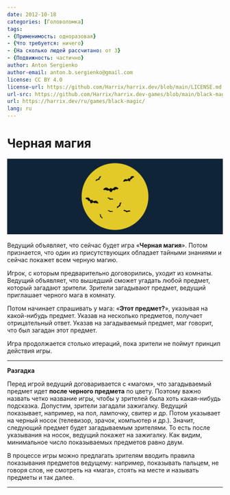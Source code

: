 ```yaml
---
date: 2012-10-18
categories: [Головоломка]
tags:
- {Применимость: одноразовая}
- {Что требуется: ничего}
- {На сколько людей рассчитано: от 3}
- {Подвижность: частично}
author: Anton Sergienko
author-email: anton.b.sergienko@gmail.com
license: CC BY 4.0
license-url: https://github.com/Harrix/harrix.dev/blob/main/LICENSE.md
url-src: https://github.com/Harrix/harrix.dev-games/blob/main/black-magic/black-magic.md
url: https://harrix.dev/ru/games/black-magic/
lang: ru
---
```


# Черная магия

![Featured image](featured-image.svg)

Ведущий объявляет, что сейчас будет игра «**Черная магия**». Потом признается, что один из присутствующих обладает тайными знаниями и сейчас покажет всем черную магию.

Игрок, с которым предварительно договорились, уходит из комнаты. Ведущий объявляет, что вышедший сможет угадать любой предмет, который загадают зрители. Зрители загадывают предмет, ведущий приглашает черного мага в комнату.

Потом начинает спрашивать у мага: «**Этот предмет?**», указывая на какой-нибудь предмет. Указав на несколько предметов, получает отрицательный ответ. Указав на загадываемый предмет, маг говорит, что был загадан этот предмет.

Игра продолжается столько итераций, пока зрители не поймут принцип действия игры.

---

**Разгадка** <!-- !details -->

Перед игрой ведущий договаривается с «магом», что загадываемый предмет идет **после черного предмета** по цвету. Поэтому важно назвать четко название игры, чтобы у зрителей была хоть какая-нибудь подсказка. Допустим, зрители загадали зажигалку. Ведущий показывает, например, на пол, лампочку, свитер и др. Потом указывает на черный носок (телевизор, зрачок, компьютер и др.). Значит, следующий предмет будет загадываемым зрителями. То есть после указывания на носок, ведущий покажет на зажигалку. Как видим, минимальное число показываемых предметов равно двум.

В процессе игры можно предлагать зрителям вводить правила показывания предметов ведущему: например, показывать пальцем, не говоря слов, не смотреть на «мага», стоять на месте и называть предметы и так далее.

---
